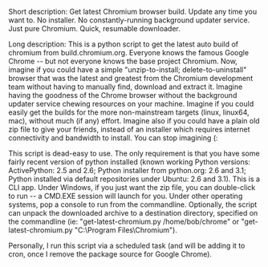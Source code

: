 Short description:
Get latest Chromium browser build. Update any time you want to. No installer. No constantly-running background updater service. Just pure Chromium. Quick, resumable downloader.

Long description:
This is a python script to get the latest auto build of chromium from build.chromium.org. Everyone knows the famous Google Chrome -- but not everyone knows the base project Chromium. Now, imagine if you could have a simple "unzip-to-install; delete-to-uninstall" browser that was the latest and greatest from the Chromium development team without having to manually find, download and extract it. Imagine having the goodness of the Chrome browser without the background updater service chewing resources on your machine. Imagine if you could easily get the builds for the more non-mainstream targets (linux, linux64, mac), without much (if any) effort. Imagine also if you could have a plain old zip file to give your friends, instead of an installer which requires internet connectivity and bandwidth to install. You can stop imagining (:

This script is dead-easy to use. The only requirement is that you have some fairly recent version of python installed (known working Python versions: ActivePython: 2.5 and 2.6; Python installer from python.org: 2.6 and 3.1; Python installed via default repositories under Ubuntu: 2.6 and 3.1).
This is a CLI app. Under Windows, if you just want the zip file, you can double-click to run -- a CMD.EXE session will launch for you. Under other operating systems, pop a console to run from the commandline.
Optionally, the script can unpack the downloaded archive to a destination directory, specified on the commandline (ie: "get-latest-chromium.py /home/bob/chrome" or "get-latest-chromium.py "C:\Program Files\Chromium").

Personally, I run this script via a scheduled task (and will be adding it to cron, once I remove the package source for Google Chrome).